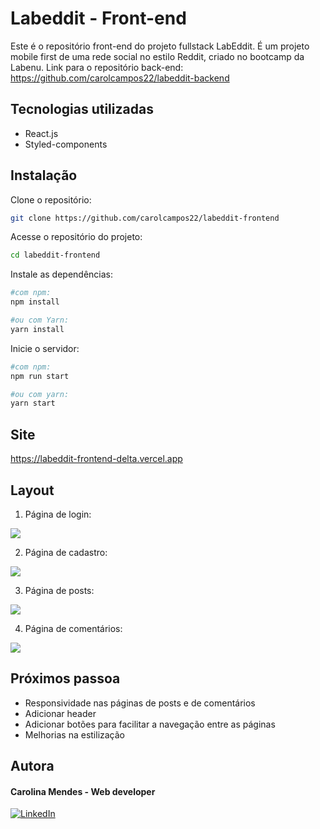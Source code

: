 # Labeddit - Front-end

Este é o repositório front-end do projeto fullstack LabEddit. É um projeto mobile first de uma rede social no estilo Reddit, criado no bootcamp da Labenu.
Link para o repositório back-end: https://github.com/carolcampos22/labeddit-backend

## Tecnologias utilizadas
 - React.js
 - Styled-components

## Instalação
Clone o repositório:
 ```bash
 git clone https://github.com/carolcampos22/labeddit-frontend
 ```

Acesse o repositório do projeto: 
```bash
cd labeddit-frontend

```

Instale as dependências:
```bash
#com npm:
npm install

#ou com Yarn:
yarn install
```

Inicie o servidor:
```bash
#com npm:
npm run start

#ou com yarn:
yarn start
```

## Site 
https://labeddit-frontend-delta.vercel.app

## Layout

1. Página de login:

![](./src//assets//screenshots/login-page.png)

2. Página de cadastro:

![](./src/assets/screenshots/signup-page.png)

3. Página de posts:

![](./src/assets/screenshots/posts-page.png)

4. Página de comentários:

![](./src/assets/screenshots/comments-page.png)

## Próximos passoa
- Responsividade nas páginas de posts e de comentários
- Adicionar header
- Adicionar botões para facilitar a navegação entre as páginas
- Melhorias na estilização

## Autora

#### Carolina Mendes - Web developer
[![LinkedIn](https://img.shields.io/badge/LinkedIn-000?style=for-the-badge&logo=linkedin&logoColor=0E76A8)](https://www.linkedin.com/in/dev-carolina-mendes/)
